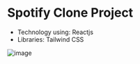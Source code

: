 # Spotify Clone Project

- Technology using: Reactjs
- Libraries: Tailwind CSS

![image](https://user-images.githubusercontent.com/87161018/183844448-ca5a2501-2460-4d1f-a1a2-a002932ffde9.png)
